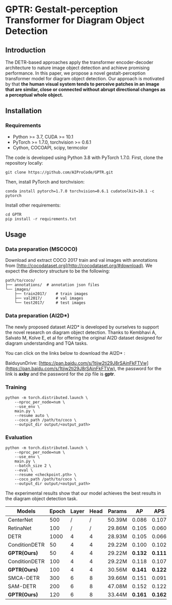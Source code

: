 # GPTR: Gestalt-perception Transformer for Diagram Object Detection

## Introduction



The DETR-based approaches apply the
transformer encoder-decoder architecture to nature image object detection
and achieve promising performance. In this paper,
we propose a novel gestalt-perception transformer model for diagram object detection.
Our approach is motivated by that <b>the human visual system tends to perceive patches
in an image that are similar, close or connected without abrupt directional changes as a perceptual whole object.</b>



## Installation

### Requirements
- Python >= 3.7, CUDA >= 10.1
- PyTorch >= 1.7.0, torchvision >= 0.6.1
- Cython, COCOAPI, scipy, termcolor

The code is developed using Python 3.8 with PyTorch 1.7.0.
First, clone the repository locally:
```shell
git clone https://github.com/AIProCode/GPTR.git
```
Then, install PyTorch and torchvision:
```shell
conda install pytorch=1.7.0 torchvision=0.6.1 cudatoolkit=10.1 -c pytorch
```
Install other requirements:
```shell
cd GPTR
pip install -r requirements.txt
```

## Usage

### Data preparation (MSCOCO)

Download and extract COCO 2017 train and val images with annotations from
[http://cocodataset.org](http://cocodataset.org/#download).
We expect the directory structure to be the following:
```
path/to/coco/
├── annotations/  # annotation json files
└── images/
    ├── train2017/    # train images
    ├── val2017/      # val images
    └── test2017/     # test images
```

### Data preparation (AI2D*)

The newly proposed dataset AI2D* is developed by ourselves to support the novel research on diagram object detection. Thanks to Kembhavi A, Salvato M, Kolve E, et al for offering the original AI2D dataset designed for diagram understanding and TQA tasks.

You can click on the links below to download the AI2D* :

BaiduyunDrive: [https://pan.baidu.com/s/1tijw2ti29J8rSAinFkFTVw](https://pan.baidu.com/s/1tijw2ti29J8rSAinFkFTVw), the password for the link is **axby** and the password for the zip file is **gptr**.

### Training

```shell
python -m torch.distributed.launch \
    --nproc_per_node=num \
    --use_env \
    main.py \
    --resume auto \
    --coco_path /path/to/coco \
    --output_dir output/<output_path>
```

### Evaluation

```shell
python -m torch.distributed.launch \
    --nproc_per_node=num \
    --use_env \
    main.py \
    --batch_size 2 \
    --eval \
    --resume <checkpoint.pth> \
    --coco_path /path/to/coco \
    --output_dir output/<output_path>
```

The experimental results show that our model achieves the best results in the diagram object detection task.


<table>
  <thead>
    <tr style="text-align: center;">
      <th>Models</th>
      <th>Epoch</th>
      <th>Layer</th>
      <th>Head</th>
      <th>Params</th>
      <th>AP</th>
      <th>APS</th>
      <th>APM</th>
      <th>APL</th>
    </tr>
  </thead>
  <tbody>
    <tr>
      <td>CenterNet</td>
      <td>500</td>
      <td>/</td>
      <td>/</td>
      <td>50.39M</td>
      <td>0.086</td>
      <td>0.107</td>
      <td>0.134</td>
      <td>0.125</td>
    </tr>
    <tr>
      <td>RetinaNet</td>
      <td>100</td>
      <td>/</td>
      <td>/</td>
      <td>29.86M</td>
      <td>0.105</td>
      <td>0.060</td>
      <td>0.128</td>
      <td>0.149</td>
    </tr>
    <tr>
      <td>DETR</td>
      <td>1000</td>
      <td>4</td>
      <td>4</td>
      <td>28.93M</td>
      <td>0.105</td>
      <td>0.066</td>
      <td>0.137</td>
      <td>0.139</td>
    </tr>
    <tr>
      <td>ConditionDETR</td>
      <td>50</td>
      <td>4</td>
      <td>4</td>
      <td>29.22M</td>
      <td>0.100</td>
      <td>0.102</td>
      <td>0.140</td>
      <td>0.146</td>
    </tr>
    <tr>
      <td><b>GPTR(Ours)</b></td>
      <td>50</td>
      <td>4</td>
      <td>4</td>
      <td>29.22M</td>
      <td><b>0.132</b></td>
      <td><b>0.111</b></td>
      <td><b>0.166</b></td>
      <td><b>0.181</b></td>
    </tr>
    <tr>
      <td>ConditionDETR</td>
      <td>100</td>
      <td>4</td>
      <td>4</td>
      <td>29.22M</td>
      <td>0.118</td>
      <td>0.107</td>
      <td>0.164</td>
      <td>0.167</td>
    </tr>
    <tr>
      <td><b>GPTR(Ours)</b></td>
      <td>100</td>
      <td>4</td>
      <td>4</td>
      <td>30.56M</td>
      <td><b>0.141</b></td>
      <td><b>0.122</b></td>
      <td><b>0.175</b></td>
      <td><b>0.202</b></td>
    </tr>
    <tr>
      <td>SMCA-DETR</td>
      <td>300</td>
      <td>6</td>
      <td>8</td>
      <td>39.66M</td>
      <td>0.151</td>
      <td>0.091</td>
      <td>0.200</td>
      <td>0.198</td>
    </tr>
    <tr>
      <td>SAM-DETR</td>
      <td>200</td>
      <td>6</td>
      <td>8</td>
      <td>47.08M</td>
      <td>0.152</td>
      <td>0.122</td>
      <td>0.190</td>
      <td>0.204</td>
    </tr>
    <tr>
      <td><b>GPTR(Ours)</b></td>
      <td>120</td>
      <td>6</td>
      <td>8</td>
      <td>33.44M</td>
      <td><b>0.161</b></td>
      <td><b>0.162</b></td>
      <td><b>0.211</b></td>
      <td><b>0.208</b></td>
    </tr>
  </tbody>
</table>


